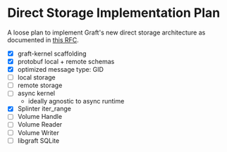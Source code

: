 # Direct Storage Implementation Plan

A loose plan to implement Graft's new direct storage architecture as documented in [this RFC].

[this RFC]: https://graft.rs/docs/rfcs/0001-direct-storage-architecture/

- [x] graft-kernel scaffolding
- [x] protobuf local + remote schemas
- [x] optimized message type: GID
- [ ] local storage
- [ ] remote storage
- [ ] async kernel
  - ideally agnostic to async runtime
- [x] Splinter iter_range
- [ ] Volume Handle
- [ ] Volume Reader
- [ ] Volume Writer
- [ ] libgraft SQLite
